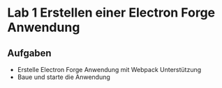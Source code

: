 # Lab 1 Erstellen einer Electron Forge Anwendung

## Aufgaben
- Erstelle Electron Forge Anwendung mit Webpack Unterstützung 
- Baue und starte die Anwendung

